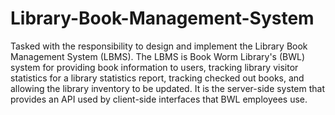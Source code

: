 # Library-Book-Management-System
Tasked with the responsibility to design and implement the Library Book Management System (LBMS). The LBMS is Book Worm Library's (BWL) system for providing book information to users, tracking library visitor statistics for a library statistics report, tracking checked out books, and allowing the library inventory to be updated. It is the server-side system that provides an API used by client-side interfaces that BWL employees use.

